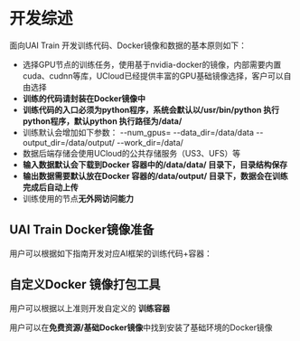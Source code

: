 

# 开发综述
面向UAI Train 开发训练代码、Docker镜像和数据的基本原则如下： 

  - 选择GPU节点的训练任务，使用基于nvidia-docker的镜像，内部需要内置cuda、cudnn等库，UCloud已经提供丰富的GPU基础镜像选择，客户可以自由选择
  - **训练的代码请封装在Docker镜像中**
  - **训练代码的入口必须为python程序，系统会默认以/usr/bin/python 执行python程序，默认python 执行路径为/data/**
  - 训练默认会增加如下参数： \-\-num\_gpus=<num> \-\-data\_dir=/data/data \-\-output\_dir=/data/output/ \-\-work\_dir=/data/
  - 数据后端存储会使用UCloud的公共存储服务（US3、UFS）等
  - **输入数据默认会下载到Docker 容器中的/data/data/ 目录下，目录结构保存**
  - **输出数据需要默认放在Docker 容器的/data/output/ 目录下，数据会在训练完成后自动上传**
  - 训练使用的节点**无外网访问能力**

## UAI Train Docker镜像准备
用户可以根据如下指南开发对应AI框架的训练代码+容器：
[](/uai-train/guide/tensorflow) 

[](/uai-train/guide/caffe) 
[](/uai-train/guide/keras) 
[](/uai-train/guide/mxnet) 
[](/uai-train/guide/pytorch) 

## 自定义Docker 镜像打包工具
用户可以根据以上准则开发自定义的 **训练容器**

[](/uai-train/guide/scripts/self-pack) 

用户可以在**免费资源/基础Docker镜像**中找到安装了基础环境的Docker镜像
[](/uai-train/resource/docker) 


